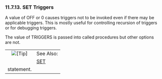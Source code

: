 <div>

<div>

<div>

<div>

### 11.7.13. SET Triggers

</div>

</div>

</div>

A value of OFF or 0 causes triggers not to be invoked even if there may
be applicable triggers. This is mostly useful for controlling recursion
of triggers or for debugging triggers.

The value of TRIGGERS is passed into called procedures but other options
are not.

<div>

|                            |                                                                     |
|:--------------------------:|:--------------------------------------------------------------------|
| ![\[Tip\]](images/tip.png) | See Also:                                                           |
|                            | <a href="setstmt.html" class="link" title="9.24. SET Statement">SET 
                              statement.</a>                                                       |

</div>

</div>
